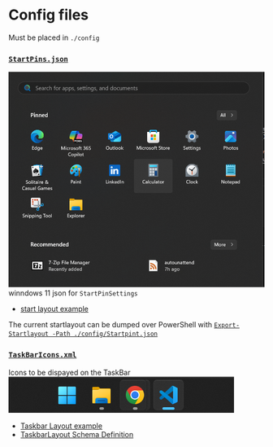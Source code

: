 # Config files
Must be placed in `./config`

### [`StartPins.json`](/defaultconfig/StartPins.json)
![startLayout](assets/startLayout.png)
winndows 11 json for `StartPinSettings`
- [start layout example](https://learn.microsoft.com/en-us/windows/configuration/start/layout?tabs=intune-10%2Cintune-11&pivots=windows-11#start-layout-example)

The current startlayout can be dumped over PowerShell with [`Export-Startlayout -Path ./config/Startpint.json`](https://learn.microsoft.com/en-us/powershell/module/startlayout/export-startlayout)

### [`TaskBarIcons.xml`](/defaultconfig/TaskbarIcons.xml)
Icons to be dispayed on the TaskBar
![TaskBarIcons](assets/TaskBarIcons.png)

- [Taskbar Layout example](https://learn.microsoft.com/en-us/windows/configuration/taskbar/pinned-apps?tabs=intune&pivots=windows-11#taskbar-layout)
- [TaskbarLayout Schema Definition](https://learn.microsoft.com/en-us/windows/configuration/taskbar/xsd)